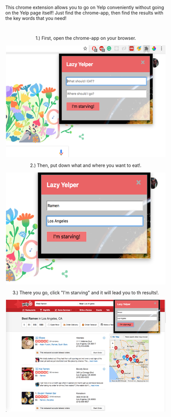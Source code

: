 
This chrome extension allows you to go on Yelp conveniently without going on the Yelp page itself! Just find the chrome-app, then find the results with the key words that you need!


<br>
<div style="text-align:center;">
  <p>1.) First, open the chrome-app on your browser.</p>
  <img height="350" width ="500" src="https://github.com/ringoyip0901/Yelp-extension/blob/master/yelp-ex.png" />
  <p>2.) Then, put down what and where you want to eat!.</p>
  <img height="350" width ="500" float="left" src="https://github.com/ringoyip0901/Yelp-extension/blob/master/yelp-ex-search.png" />
  <p>3.) There you go, click "I'm starving" and it will lead you to th results!.</p>
  <img height="350" width ="500" float="left" src="https://github.com/ringoyip0901/Yelp-extension/blob/master/yelp-ex-results.png" />
  
</div>
<br>
